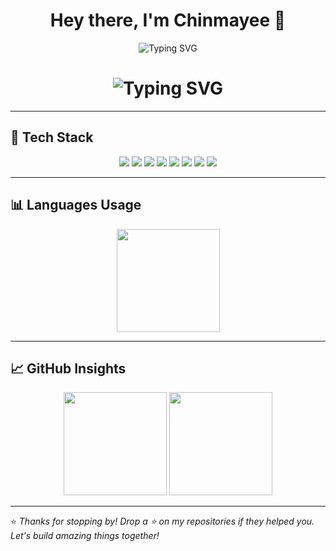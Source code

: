 <h1 align="center">Hey there, I'm Chinmayee 👋</h1>

<p align="center">
  <img src="https://readme-typing-svg.herokuapp.com?font=Fira+Code&pause=1000&color=00BFFF&width=500&center=true&vCenter=true&lines=Crafting+clean+code+with+passion...;Always+learning+something+new!;Building+the+future+of+tech..." alt="Typing SVG" />
</p>

<h1 align="center">
  <img src="https://readme-typing-svg.herokuapp.com?font=Playfair+Display&size=30&duration=3000&pause=1000&color=00BFFF&center=true&vCenter=true&width=500&lines=Hi%2C+I'm+Chinmayee+%F0%9F%91%8B;Crafting+clean+code+with+passion;Always+learning+something+new" alt="Typing SVG" />
</h1>

---

## 🔧 Tech Stack
<p align="center">
  <img src="https://img.shields.io/badge/-JavaScript-F7DF1E?logo=javascript&logoColor=black" />
  <img src="https://img.shields.io/badge/-Node.js-339933?logo=node.js&logoColor=white" />
  <img src="https://img.shields.io/badge/-React-61DAFB?logo=react&logoColor=black" />
  <img src="https://img.shields.io/badge/-Express.js-000000?logo=express&logoColor=white" />
  <img src="https://img.shields.io/badge/-MongoDB-47A248?logo=mongodb&logoColor=white" />
  <img src="https://img.shields.io/badge/-HTML5-E34F26?logo=html5&logoColor=white" />
  <img src="https://img.shields.io/badge/-CSS3-1572B6?logo=css3&logoColor=white" />
  <img src="https://img.shields.io/badge/-Python-3776AB?logo=python&logoColor=white" />
</p>

---

## 📊 Languages Usage
<p align="center">
  <img src="https://github-readme-stats.vercel.app/api/top-langs/?username=chinmayee-cj&layout=compact&theme=radical&langs_count=10&border_radius=12" height="165" />
</p>

---

## 📈 GitHub Insights
<p align="center">
  <img src="https://github-readme-stats.vercel.app/api?username=chinmayee-cj&show_icons=true&theme=radical&hide_border=true&border_radius=12" height="165" />
  <img src="https://github-readme-streak-stats.herokuapp.com/?user=chinmayee-cj&theme=radical&hide_border=true&border_radius=12" height="165" />
</p>

---

⭐ *Thanks for stopping by! Drop a ⭐ on my repositories if they helped you. Let's build amazing things together!*


